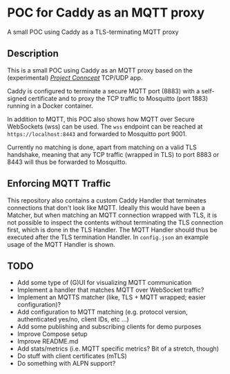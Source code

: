 # POC for Caddy as an MQTT proxy

A small POC using Caddy as a TLS-terminating MQTT proxy

## Description

This is a small POC using Caddy as an MQTT proxy based on the (experimental) *[Project Conncept](https://github.com/mholt/caddy-l4)* TCP/UDP app.

Caddy is configured to terminate a secure MQTT port (8883) with a self-signed certificate and to proxy the TCP traffic to Mosquitto (port 1883) running in a Docker container.

In addition to MQTT, this POC also shows how MQTT over Secure WebSockets (wss) can be used.
The `wss` endpoint can be reached at `https://localhost:8443` and forwarded to Mosquitto port 9001.

Currently no matching is done, apart from matching on a valid TLS handshake, meaning that any TCP traffic (wrapped in TLS) to port 8883 or 8443 will thus be forwarded to Mosquitto.

## Enforcing MQTT Traffic

This repository also contains a custom Caddy Handler that terminates connections that don't look like MQTT.
Ideally this would have been a Matcher, but when matching an MQTT connection wrapped with TLS, it is not possible to inspect the contents without terminating the TLS connection first, which is done in the TLS Handler.
The MQTT Handler should thus be executed after the TLS termination Handler.
In `config.json` an example usage of the MQTT Handler is shown.

## TODO

* Add some type of (G)UI for visualizing MQTT communication
* Implement a handler that matches MQTT over WebSocket traffic?
* Implement an MQTTS matcher (like, TLS + MQTT wrapped; easier configuration)?
* Add configuration to MQTT matching (e.g. protocol version, authenticated yes/no, client IDs, etc ...)
* Add some publishing and subscribing clients for demo purposes
* Improve Compose setup
* Improve README.md
* Add stats/metrics (i.e. MQTT specific metrics? Bit of a stretch, though)
* Do stuff with client certificates (mTLS)
* Do something with ALPN support?
